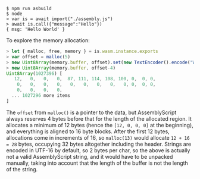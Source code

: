 ```
$ npm run asbuild
$ node
> var is = await import("./assembly.js")
> await is.call({"message":"Hello"})
{ msg: 'Hello World' }
```

To explore the memory allocation:

```javascript
> let { malloc, free, memory } = is.wasm.instance.exports
> var offset = malloc(5)
> new Uint8Array(memory.buffer, offset).set(new TextEncoder().encode("World"))
> new Uint8Array(memory.buffer, offset-4)
Uint8Array(1027396) [
   12,   0,   0,   0,  87, 111, 114, 108, 100, 0,  0, 0,
    0,   0,   0,   0,   0,   0,   0,   0,   0, 0,  0, 0,
    0,   0,   0,   0,
  ... 1027296 more items
]
```

The `offset` from `malloc()` is a pointer to the data, but AssemblyScript always reserves 4 bytes before that for the length of the allocated region. It allocates a minimum of 12 bytes (hence the `[12, 0, 0, 0]` at the beginning), and everything is aligned to 16 byte blocks. After the first 12 bytes, allocations come in increments of 16, so `malloc(13)` would allocate `12 + 16 = 28` bytes, occupying 32 bytes altogether including the header. Strings are encoded in UTF-16 by default, so 2 bytes per char, so the above is actually not a valid AssemblyScript string, and it would have to be unpacked manually, taking into account that the length of the buffer is not the length of the string.